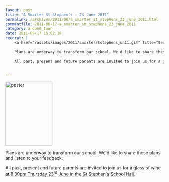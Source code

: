 ```yaml
---
layout: post
title: "A Smarter St Stephen's - 23 June 2011"
permalink: /archives/2011/06/a_smarter_st_stephens_23_june_2011.html
commentfile: 2011-06-17-a_smarter_st_stephens_23_june_2011
category: around_town
date: 2011-06-17 15:02:18
excerpt: |
    <a href="/assets/images/2011/smarterststephensjun11.gif" title="See larger version of poster"><img src="/assets/images/2011/smarterststephensjun11_thumb.gif" width="150" height="203" alt="poster" class="photo right" /></a>
    
    Plans are underway to transform our school. We'd like to share these plans and listen to your feedback.
    
    All past, present and future parents are invited to join us for a glass of wine at <a href="https://stmargarets.london/event/meeting/200705142811.">8.30pm Thursday 23<sup>rd</sup> June in the St Stephen's School Hall</a>
    

---
```


<a href="/assets/images/2011/smarterststephensjun11.gif" title="See larger version of poster"><img src="/assets/images/2011/smarterststephensjun11_thumb.gif" width="150" height="203" alt="poster" class="photo right" /></a>

Plans are underway to transform our school. We'd like to share these plans and listen to your feedback.

All past, present and future parents are invited to join us for a glass of wine at [8.30pm Thursday 23<sup>rd</sup> June in the St Stephen's School Hall](https://stmargarets.london/event/meeting/200705142811).
